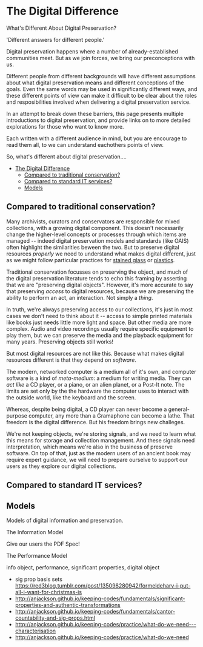 # The Digital Difference

What's Different About Digital Preservation?

'Different answers for different people.'

Digital preservation happens where a number of already-established communities meet. But as we join forces, we bring our preconceptions with us. 

Different people from different backgrounds will have different assumptions about what digital preservation means and different conceptions of the goals. Even the same words may be used in significantly different ways, and these different points of view can make it difficult to be clear about the roles and resposibilities involved when delivering a digital preservation service.

In an attempt to break down these barriers, this page presents multiple introductions to digital preservation, and provide links on to more detailed explorations for those who want to know more.

Each written with a different audience in mind, but you are encourage to read them all, to we can understand eachothers points of view.

So, what's different about digital preservation....

- [The Digital Difference](#the-digital-difference)
  - [Compared to traditional conservation?](#compared-to-traditional-conservation)
  - [Compared to standard IT services?](#compared-to-standard-it-services)
  - [Models](#models)

## Compared to traditional conservation?

Many archivists, curators and conservators are responsible for mixed collections, with a growing digital component.  This doesn't necessarily change the higher-level concepts or processes through which items are managed -- indeed digital preservation models and standards (like OAIS) often highlight the similarities beween the two.  But to preserve digital resources _properly_ we need to understand what makes digital different, just as we might follow particular practices for [stained glass](http://www.conservationregister.com/PIcon-carestainedglass.asp) or [plastics](http://www.conservationregister.com/PIcon-careplastics.asp).

Traditional conservation focusses on preserving the object, and much of the digital preservation literature tends to echo this framing by asserting that we are "preserving digital objects". However, it's more accurate to say that preserving _access_ to digital resources, because we are preserving the ability to perform an act, an interaction. Not simply a _thing_.

In truth, we're always preserving access to our collections, it's just in most cases we don't need to think about it -- access to simple printed materials like books just needs little more light and space. But other media are more complex. Audio and video recordings usually require specific equipment to play them, but we can preserve the media and the playback equipment for many years. Preserving objects still works!

But most digital resources are not like this. Because what makes digital resources different is that they depend on _software_.

The modern, networked computer is a medium all of it's own, and computer software is a kind of _meta-medium_: a medium for writing media. They can _act like_ a CD player, or a piano, or an alien planet, or a Post-It note.  The limits are set only by the the hardware the computer uses to interact with the outside world, like the keyboard and the screen.

Whereas, despite being digital, a CD player can never become a general-purpose computer, any more than a Gramaphone can become a lathe. That freedom is the digital difference. But his freedom brings new challeges.

We're not keeping objects, we're storing signals, and we need to learn what this means for storage and collection management. And these signals need interpretation, which means we're also in the business of preserve software. On top of that, just as the modern users of an ancient book may require expert guidance, we will need to prepare ourselve to support our users as they explore our digital collections.



## Compared to standard IT services?



## Models

Models of digital information and preservation.

The Information Model

Give our users the PDF Spec!

The Performance Model

info object, performance, significant properties, digital object 

- sig prop basis sets https://red3blog.tumblr.com/post/135098280942/formeldeharv-i-put-all-i-want-for-christmas-is
- http://anjackson.github.io/keeping-codes/fundamentals/significant-properties-and-authentic-transformations
- http://anjackson.github.io/keeping-codes/fundamentals/cantor-countability-and-sig-props.html
- http://anjackson.github.io/keeping-codes/practice/what-do-we-need---characterisation
- http://anjackson.github.io/keeping-codes/practice/what-do-we-need


